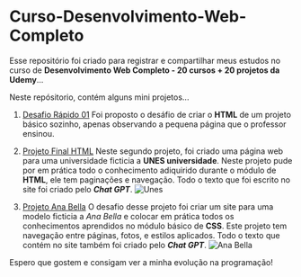 # Curso-Desenvolvimento-Web-Completo
Esse repositório foi criado para registrar e compartilhar meus estudos no curso de **Desenvolvimento Web Completo - 20 cursos + 20 projetos da Udemy**... 

Neste repósitorio, contém alguns mini projetos... 

1. [Desafio Rápido 01](https://github.com/dayasouza/Curso-Desenvolvimento-Web-Completo/tree/master/Desafio-Rapido-01)
    Foi proposto o desáfio de criar o **HTML** de um projeto básico sozinho, apenas observando a pequena página que o professor ensinou. 

2. [Projeto Final HTML](https://github.com/dayasouza/Curso-Desenvolvimento-Web-Completo/tree/master/Projeto-Final-HTML)
    Neste segundo projeto, foi criado uma página web para uma universidade ficticia a **UNES universidade**. Neste projeto pude por em prática todo o conhecimento adiquirido durante o módulo de **HTML**, ele tem paginações e navegação. Todo o texto que foi escrito no site foi criado pelo **_Chat GPT_**.
    ![Unes](https://github.com/dayasouza/Curso-Desenvolvimento-Web-Completo/assets/108834440/d6ecc83b-6f0a-4469-8be1-de96fea830a6)
    

3. [Projeto Ana Bella](https://github.com/dayasouza/Curso-Desenvolvimento-Web-Completo/tree/master/Projeto-02-Ana-Bella)
    O desafio desse projeto foi criar um site para uma modelo ficticia a _Ana Bella_ e colocar em prática todos os conhecimentos aprendidos no módulo básico de **CSS**. 
    Este projeto tem navegação entre páginas, fotos, e estilos aplicados. Todo o texto que contém no site também foi criado pelo _**Chat GPT**_. 
    ![Ana Bella](https://github.com/dayasouza/Curso-Desenvolvimento-Web-Completo/assets/108834440/32f34703-d315-4946-8081-bcad1c1c4a21)

Espero que gostem e consigam ver a minha evolução na programação!
